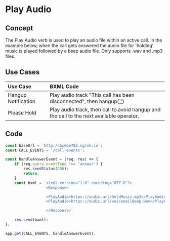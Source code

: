 # Play Audio

## Concept
The Play Audio verb is used to play an audio file within an active call. 
In the example below, when the call gets answered the audio file for 'holding' music is played followed by a beep audio file.
Only supports .wav and .mp3 files.

## Use Cases

| Use Case                                    | BXML Code                                                 |
|:--------------------------------------------|:----------------------------------------------------------|
| Hangup Notification | Play audio track "This call has been disconnected", then hangup([`</Hangup>'](../verbs/hangup.md)) |
| Please Hold | Play audio track, then call [</Redirect>](../verbs/redirect.md) to avoid hangup and [</Transfer>](../verbs/transfer.md) the call to the next available operator.|


## Code

```js
const baseUrl = `http://bc66e785.ngrok.io`;
const CALL_EVENTS = '/call-events';

const handleAnswerEvent = (req, res) => {
    if (req.query.eventType !== 'answer') {
        res.sendStatus(200);
        return;
    }
    const bxml = `<?xml version="1.0" encoding="UTF-8"?>
                  <Response>

                  <PlayAudio>https://audio.url/holdMusic.mp3</PlayAudio>
                  <PlayAudio>https://audio.url/voicemailBeep.wav</PlayAudio>

                  </Response>`

    res.send(bxml);
};

app.get(CALL_EVENTS, handleAnswerEvent);
```